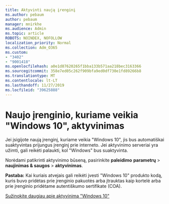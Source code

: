 ```yaml
---
title: Aktyvinti naują įrenginį
ms.author: pebaum
author: pebaum
manager: mnirkhe
ms.audience: Admin
ms.topic: article
ROBOTS: NOINDEX, NOFOLLOW
localization_priority: Normal
ms.collection: Adm_O365
ms.custom:
- "3402"
- "9001418"
ms.openlocfilehash: a0e1d87620265f1bba133b571aa218bec3163366
ms.sourcegitcommit: 358e7ed05c262f909bfa9ed0df730e1fd89266b8
ms.translationtype: MT
ms.contentlocale: lt-LT
ms.lasthandoff: 11/27/2019
ms.locfileid: "39625888"
---
```

# <a name="activating-a-new-device-running-windows-10"></a>Naujo įrenginio, kuriame veikia "Windows 10", aktyvinimas

Jei įsigijote naują įrenginį, kuriame veikia "Windows 10", jis bus automatiškai suaktyvintas prijungus įrenginį prie interneto. Jei aktyvinimo serveriai yra užimti, gali reikėti palaukti, kol "Windows" bus suaktyvinta.

Norėdami patikrinti aktyvinimo būseną, pasirinkite **paleidimo** **parametrų** > **naujinimas & saugos** > **aktyvinimas**.

**Pastaba:** Kai kuriais atvejais gali reikėti įvesti "Windows 10" produkto kodą, kuris buvo pridėtas prie įrenginio pakuotės arba įtrauktas kaip kortelė arba prie įrenginio pridėtame autentiškumo sertifikate (COA).

[Sužinokite daugiau apie aktyvinimą "Windows 10"](https://support.microsoft.com/help/12440)